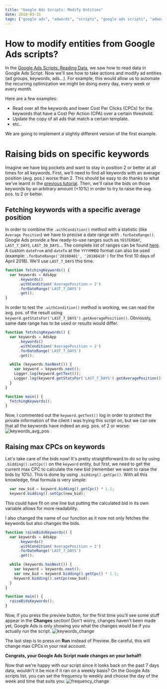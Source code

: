 ```yaml
---
title: "Google Ads Scripts: Modify Entities"
date: 2018-03-31
tags: ["google ads", "adwords", "scripts", "google ads scripts", "adwords scripts", "modify entities", "modify", "entities"]
---
```


# How to modify entities from Google Ads scripts?
In the [Google Ads Scripts: Reading Data](/blog/adwords-scripts-reading-data), we saw how to read data in Google Ads Script.
Now we'll see how to take actions and modify ad entities (ad groups, keywords, ads...).
For example, this would allow us to automate the recurring optimization we might be doing every day, every week or every month.

Here are a few examples:
- Read over all the keywords and lower Cost Per Clicks (CPCs) for the keywords that have a Cost Per Action (CPA) over a certain threshold.
- Update the copy of all ads that match a certain template.
- etc..

We are going to implement a slightly different version of the first example.

# Raising bids on specific keywords
Imagine we have big pockets and want to stay in position 2 or better at all times for all keywords.
First, we'll need to find all keywords with an average position (avg. pos.) worse than 2.
This should be easy to do thanks to what we've learnt in the [previous tutorial](/blog/adwords-scripts-reading-data).
Then, we'll raise the bids on those keywords by an arbitrary amount (+10%) in order to try to raise the avg. pos. to 2 or better.

## Fetching keywords with a specific average position
In order to combine the `.withCondition()` method with a statistic (like `Average Position`) we have to precise a date range with `.forDateRange()`.
Google Ads provide a few ready-to-use ranges such as `YESTERDAY`, `LAST_7_DAYS`, `LAST_30_DAYS`...
The complete list of ranges can be found [here](https://developers.google.com/adwords/scripts/docs/reference/adwordsapp/adwordsapp_keywordselector#forDateRange_2).
A custom `dateFrom` and `dateTo` at the `YYYYMMDD` format can also be used (example: `.forDateRange('20180401', '20180410')` for the first 10 days of April 2018).
We'll use `LAST_7_DAYS` this time.
```javascript
function fetchingKeywords() {
  var keywords = AdsApp
      .keywords()
      .withCondition('AveragePosition > 2')
      .forDateRange('LAST_7_DAYS')
      .get();
}
```

In order to test the `.withCondition()` method is working, we can read the avg. pos. of the result using `keyword.getStatsFor('LAST_7_DAYS').getAveragePosition()`.
Obviously, same date range has to be used or results would differ.

```javascript
function fetchingKeywords() {
  var keywords = AdsApp
      .keywords()
      .withCondition('AveragePosition > 2')
      .forDateRange('LAST_7_DAYS')
      .get();

  while (keywords.hasNext()) {
    var keyword = keywords.next();
    Logger.log(keyword.getText());
    Logger.log(keyword.getStatsFor('LAST_7_DAYS').getAveragePosition());
  }
}

function main() {
  fetchingKeywords();
}
```

Now, I commented out the `keyword.getText()` log in order to protect the private information of the client I was trying this script on, but we can see that all the keywords have indeed an avg. pos. of 2 or worse:
![keywords_avg_pos](/images/keywords_avg_pos.png)

## Raising max CPCs on keywords
Let's take care of the bids now! It's pretty straightforward to do so by using `.bidding().setCpc()` on the `keyword` entity, but first, we need to get the current max CPC to calculate the new bid (remember we want to raise the bids by 10%). This is done by using `.bidding().getCpc()`. With all this knowledge, final formula is very simple:
```javascript
  var new_bid = keyword.bidding().getCpc() * 1.1;
  keyword.bidding().setCpc(new_bid);
```

This could have fit on one line but putting the calculated bid in its own variable allows for more readability.

I also changed the name of our function as it now not only fetches the keywords but also changes the bids.

```javascript
function raiseBidsKeywords() {
  var keywords = AdsApp
      .keywords()
      .withCondition('AveragePosition > 2')
      .forDateRange('LAST_7_DAYS')
      .get();

  while (keywords.hasNext()) {
    var keyword = keywords.next();
    var new_bid = keyword.bidding().getCpc() * 1.1;
    keyword.bidding().setCpc(new_bid);
  }
}

function main() {
  raiseBidsKeywords();
}
```

Now, if you press the preview button, for the first time you'll see some stuff appear in the __Changes__ section! Don't worry, changes haven't been made yet, Google Ads is only showing you what the changes would be if you actually run the script.
![keywords_change](/images/keywords_change.png)

The last step is to press on __Run__ instead of Preview. Be careful, this will change max CPCs in your real account.

__Congrats, your Google Ads Script made changes on your behalf!__

 Now that we're happy with our script since it looks back on the past 7 days data, wouldn't it be nice if it ran on a weekly basis? On the Google Ads scripts list, you can set the frequency to weekly and choose the day of the week and time that suits you:
![frequency_change](/images/frequency_change.png)
